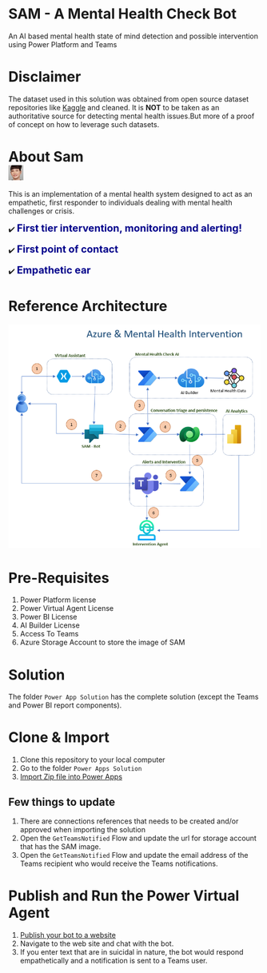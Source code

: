 ﻿# SAM - A Mental Health Check Bot
An AI based mental health state of mind detection and possible intervention using Power Platform and Teams


# Disclaimer
The dataset used in this solution was obtained from open source dataset repositories like [Kaggle](https://www.kaggle.com/) and cleaned. It is **NOT** to be taken as an authoritative source for detecting mental health issues.But more of a proof of concept on how to leverage such datasets.

# About Sam <div style="width:30px ; height:30px">![SAM](sam.png?raw=true "Employee Data title")<div>

This is an implementation of a mental health system designed to act as an empathetic, first responder to individuals dealing with mental health challenges or crisis.​

✔️ <span style="color:DarkBlue;font-weight:700;font-size:20px">
    First tier intervention, monitoring ​and alerting!
</span>



✔️ <span style="color:DarkBlue;font-weight:700;font-size:20px">
    First point of contact
</span>

✔️ <span style="color:DarkBlue;font-weight:700;font-size:20px">
    Empathetic ear
</span>



# Reference Architecture
![SAM](RefArchitecture.png)



# Pre-Requisites

1. Power Platform license
2. Power Virtual Agent License
3. Power BI License
4. AI Builder License
5. Access To Teams
6. Azure Storage Account to store the image of SAM


# Solution
The folder `Power App Solution` has the complete solution (except the Teams and Power BI report components).


# Clone & Import 
1. Clone this repository to your local computer
2. Go to the folder `Power Apps Solution`
3. [Import Zip file into Power Apps](https://docs.microsoft.com/en-us/power-apps/maker/data-platform/import-update-export-solutions)

## Few things to update
1. There are connections references that needs to be created and/or approved when importing the solution
2. Open the `GetTeamsNotified` Flow and update the url for storage account that has the SAM image. 
3. Open the `GetTeamsNotified` Flow and update the email address of the Teams recipient who would receive the Teams notifications. 

# Publish and Run the Power Virtual Agent
1. [Publish your bot to a website](https://docs.microsoft.com/en-us/power-virtual-agents/publication-fundamentals-publish-channels)
2. Navigate to the web site and chat with the bot. 
3. If you enter text that are in suicidal in nature, the bot would respond empathetically and a notification is sent to a Teams user.
 


